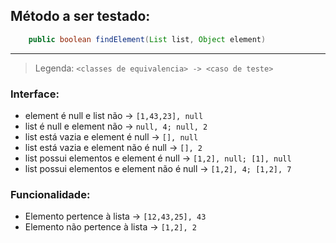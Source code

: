 ## Método a ser testado:

```java
    public boolean findElement(List list, Object element)
```

--- 
 > Legenda: `<classes de equivalencia> -> <caso de teste>`

### Interface:
- element é null e list não -> `[1,43,23], null`
- list é null e element não -> `null, 4; null, 2`
- list está vazia e element é null -> `[], null`
- list está vazia e element não é null -> `[], 2`
- list possui elementos e element é null -> `[1,2], null; [1], null`
- list possui elementos e element não é null -> `[1,2], 4; [1,2], 7`

### Funcionalidade:
- Elemento pertence à lista -> `[12,43,25], 43`
- Elemento não pertence à lista -> `[1,2], 2`
